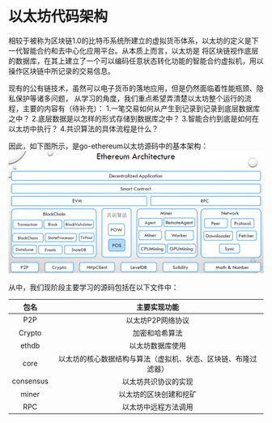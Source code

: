 # 以太坊代码架构
相较于被称为区块链1.0的比特币系统所建立的虚拟货币体系，以太坊的定义是下一代智能合约和去中心化应用平台。从本质上而言，以太坊是
将区块链视作底层的数据库，在其上建立了一个可以编码任意状态转化功能的智能合约虚拟机，用以操作区块链中所记录的交易信息。

现有的公有链技术，虽然可以电子货币的落地应用，但是仍然面临着性能瓶颈、隐私保护等诸多问题，
从学习的角度，我们重点希望弄清楚以太坊整个运行的流程，主要的内容有（待补充）：
 1.一笔交易如何从产生到记录到记录到底层数据库之中？
 2.底层数据是以怎样的形式存储到数据库之中？
 3.智能合约到底是如何在以太坊中执行？
 4.共识算法的具体流程是什么？

因此，如下图所示，是go-ethereum以太坊源码中的基本架构：
![Architecture.png](img/architecture.png)

从中，我们现阶段主要学习的源码包括在以下文件中：

|包名 | 主要实现功能|
| :-: | :-: |
|P2P  |以太坊P2P网络协议|
|Crypto|加密和哈希算法|
|ethdb|以太坊数据库使用|
|core|以太坊的核心数据结构与算法（虚拟机、状态、区块链、布隆过滤器）|
|consensus|以太坊共识协议的实现|
|miner|以太坊的区块创建和挖矿|
|RPC|以太坊中远程方法调用|

